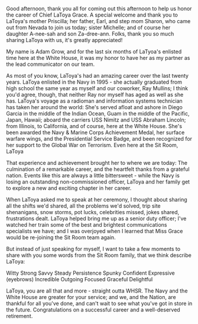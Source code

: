 Good afternoon, thank you all for coming out this afternoon to help us honor the career of Chief LaToya Grace. A special welcome and thank you to LaToya's  mother Priscilla; her father, Earl, and step mom Sharon, who came out from Nevada to join us today; sister Michelle; and of course her daughter A-nee-sah and son Za-dree-ann.  Folks, thank you so much sharing LaToya with us, it's greatly appreciated!

My name is Adam Grow, and for the last six months of LaTyoa's enlisted time here at the White House, it was my honor to have her as my partner as the lead communicator on our team.

As most of you know, LaToya's had an amazing career over the last twenty years.  LaToya enlisted in the Navy in 1995 - she actually graduated from high school the same year as myself and our coworker, Ray Mullins; I think you'd agree, though, that neither Ray nor myself has aged as well as she has.  LaToya's voyage as a radioman and information systems technician  has taken her around the world: She's served afloat and ashore in Diego Garcia in the middle of the Indian Ocean, Guam in the middle of the Pacific, Japan, Hawaii; aboard the carriers USS Nimitz and USS Abraham Lincoln; from Illinois, to California, and of course, here at the White House.  She's been awarded the Navy & Marine Corps Achievement Medal, her surface warfare wings, and the Presidential Service Badge, and been recognized for her support to the Global War on Terrorism.  Even here at the Sit Room, LaToya 

That experience and achievement brought her to where we are today:  The culmination of a remarkable career, and the heartfelt thanks from a grateful nation.  Events like this are always a little bittersweet - while the Navy is losing an outstanding non-commissioned officer, LaToya and her family get to explore a new and exciting chapter in her career.

When LaToya asked me to speak at her ceremony, I thought about sharing  all the shifts we'd shared, all the problems we'd solved, trip site shenanigans, snow storms, pot lucks, celebrities missed, jokes shared, frustrations dealt.  LaToya helped bring me up as a senior duty officer; I've watched her train some of the best and brightest communications specialists we have; and I was overjoyed when I learned that Miss Grace would be re-joining the Sit Room team again.

But instead of just speaking for myself, I want to take a few moments to share with you some words from the Sit Room family, that we think describe LaToya:

Witty
Strong
Savvy
Steady
Persistence
Spunky
Confident
Expressive (eyebrows)
Incredible
Outgoing
Focused
Graceful
Delightful

LaToya, you are all that and more - straight outta WHSR.  The Navy and the White House are greater for your service; and we, and the Nation, are thankful for all you've done, and can't wait to see what you've got in store in the future.  Congratulations on a successful career and a well-deserved retirement.
